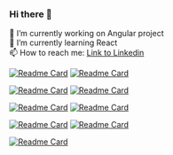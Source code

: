### Hi there 👋

🔭 I’m currently working on Angular project
<br/>
🌱 I’m currently learning React
<br/>
📫 How to reach me: [Link to Linkedin](https://www.linkedin.com/in/carlos-eduardo-z%C3%BA%C3%B1iga-mu%C3%B1oz-a844b921b)

[![Readme Card](https://github-readme-stats.vercel.app/api/pin/?username=czunigamunoz&repo=todo-list&theme=dark)](https://github.com/anuraghazra/github-readme-stats)  [![Readme Card](https://github-readme-stats.vercel.app/api/pin/?username=czunigamunoz&repo=pentomino&theme=dark)](https://github.com/anuraghazra/github-readme-stats)


[![Readme Card](https://github-readme-stats.vercel.app/api/pin/?username=czunigamunoz&repo=ResolucionEcuacionesNoLineales&theme=dark)](https://github.com/anuraghazra/github-readme-stats)   [![Readme Card](https://github-readme-stats.vercel.app/api/pin/?username=czunigamunoz&repo=Scrapping_Scimago&theme=dark)](https://github.com/anuraghazra/github-readme-stats) 


[![Readme Card](https://github-readme-stats.vercel.app/api/pin/?username=czunigamunoz&repo=Notas_Semestre&theme=dark)](https://github.com/anuraghazra/github-readme-stats)  [![Readme Card](https://github-readme-stats.vercel.app/api/pin/?username=czunigamunoz&repo=ventas&theme=dark)](https://github.com/anuraghazra/github-readme-stats) 


[![Readme Card](https://github-readme-stats.vercel.app/api/pin/?username=czunigamunoz&repo=gestionTienda&theme=dark)](https://github.com/anuraghazra/github-readme-stats)   [![Readme Card](https://github-readme-stats.vercel.app/api/pin/?username=czunigamunoz&repo=ventas&theme=dark)](https://github.com/anuraghazra/github-readme-stats)


[![Readme Card](https://github-readme-stats.vercel.app/api/pin/?username=czunigamunoz&repo=CloudFrontEnd&theme=dark)](https://github.com/anuraghazra/github-readme-stats)   



<!--
![Anurag's GitHub stats](https://github-readme-stats.vercel.app/api?username=czunigamunoz&theme=dark&show_icons=true)
-->






<!--
**czunigamunoz/czunigamunoz** is a ✨ _special_ ✨ repository because its `README.md` (this file) appears on your GitHub profile.

Here are some ideas to get you started:

- 🔭 I’m currently working on ...
- 🌱 I’m currently learning ...
- 👯 I’m looking to collaborate on ...
- 🤔 I’m looking for help with ...
- 💬 Ask me about ...
- 📫 How to reach me: ...
- 😄 Pronouns: ...
- ⚡ Fun fact: ...
-->
